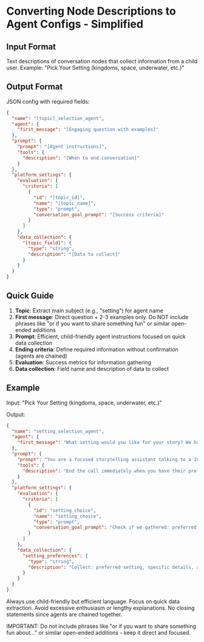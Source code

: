 # Converting Node Descriptions to Agent Configs - Simplified

## Input Format

Text descriptions of conversation nodes that collect information from a child user.
Example: "Pick Your Setting (kingdoms, space, underwater, etc.)"

## Output Format

JSON config with required fields:

```json
{
  "name": "[topic]_selection_agent",
  "agent": {
    "first_message": "[Engaging question with examples]"
  },
  "prompt": {
    "prompt": "[Agent instructions]",
    "tools": {
      "description": "[When to end conversation]"
    }
  },
  "platform_settings": {
    "evaluation": {
      "criteria": [
        {
          "id": "[topic_id]",
          "name": "[topic_name]",
          "type": "prompt",
          "conversation_goal_prompt": "[Success criteria]"
        }
      ]
    },
    "data_collection": {
      "[topic_field]": {
        "type": "string",
        "description": "[Data to collect]"
      }
    }
  }
}
```

## Quick Guide

1. **Topic**: Extract main subject (e.g., "setting") for agent name
2. **First message**: Direct question + 2-3 examples only. Do NOT include phrases like "or if you want to share something fun" or similar open-ended additions
3. **Prompt**: Efficient, child-friendly agent instructions focused on quick data collection
4. **Ending criteria**: Define required information without confirmation (agents are chained)
5. **Evaluation**: Success metrics for information gathering
6. **Data collection**: Field name and description of data to collect

## Example

Input: "Pick Your Setting (kingdoms, space, underwater, etc.)"

Output:

```json
{
  "name": "setting_selection_agent",
  "agent": {
    "first_message": "What setting would you like for your story? We have magical kingdoms, outer space, or underwater worlds."
  },
  "prompt": {
    "prompt": "You are a focused storytelling assistant talking to a 10-year-old child. Your job is to quickly collect their story setting preference. Present options (kingdoms, space, underwater, etc.) efficiently. Be friendly but direct. Get their choice and any important details as quickly as possible. Do not be chatty or use excessive enthusiasm. Since you're part of a chained conversation, do not provide closing statements or goodbyes.",
    "tools": {
      "description": "End the call immediately when you have their preferred setting and key details. Do not confirm or say goodbye since this is part of a chained conversation."
    }
  },
  "platform_settings": {
    "evaluation": {
      "criteria": [
        {
          "id": "setting_choice",
          "name": "setting_choice",
          "type": "prompt",
          "conversation_goal_prompt": "Check if we gathered: preferred setting, specific details, and elements they're excited about"
        }
      ]
    },
    "data_collection": {
      "setting_preferences": {
        "type": "string",
        "description": "Collect: preferred setting, specific details, and elements they're excited about"
      }
    }
  }
}
```

Always use child-friendly but efficient language. Focus on quick data extraction. Avoid excessive enthusiasm or lengthy explanations. No closing statements since agents are chained together.

IMPORTANT: Do not include phrases like "or if you want to share something fun about..." or similar open-ended additions - keep it direct and focused.
